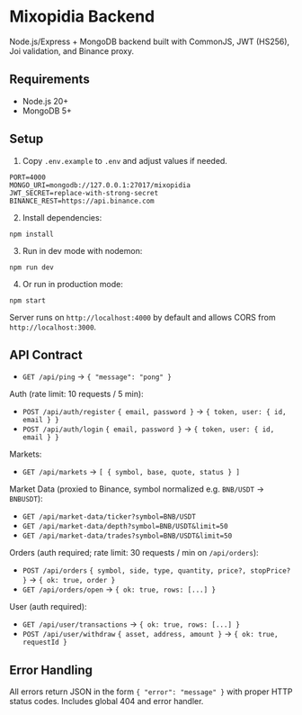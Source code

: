 # Mixopidia Backend

Node.js/Express + MongoDB backend built with CommonJS, JWT (HS256), Joi validation, and Binance proxy.

## Requirements

- Node.js 20+
- MongoDB 5+

## Setup

1. Copy `.env.example` to `.env` and adjust values if needed.

```
PORT=4000
MONGO_URI=mongodb://127.0.0.1:27017/mixopidia
JWT_SECRET=replace-with-strong-secret
BINANCE_REST=https://api.binance.com
```

2. Install dependencies:

```
npm install
```

3. Run in dev mode with nodemon:

```
npm run dev
```

4. Or run in production mode:

```
npm start
```

Server runs on `http://localhost:4000` by default and allows CORS from `http://localhost:3000`.

## API Contract

- `GET /api/ping` -> `{ "message": "pong" }`

Auth (rate limit: 10 requests / 5 min):
- `POST /api/auth/register` `{ email, password }` -> `{ token, user: { id, email } }`
- `POST /api/auth/login`    `{ email, password }` -> `{ token, user: { id, email } }`

Markets:
- `GET /api/markets` -> `[ { symbol, base, quote, status } ]`

Market Data (proxied to Binance, symbol normalized e.g. `BNB/USDT` -> `BNBUSDT`):
- `GET /api/market-data/ticker?symbol=BNB/USDT`
- `GET /api/market-data/depth?symbol=BNB/USDT&limit=50`
- `GET /api/market-data/trades?symbol=BNB/USDT&limit=50`

Orders (auth required; rate limit: 30 requests / min on `/api/orders`):
- `POST /api/orders` `{ symbol, side, type, quantity, price?, stopPrice? }` -> `{ ok: true, order }`
- `GET /api/orders/open` -> `{ ok: true, rows: [...] }`

User (auth required):
- `GET /api/user/transactions` -> `{ ok: true, rows: [...] }`
- `POST /api/user/withdraw` `{ asset, address, amount }` -> `{ ok: true, requestId }`

## Error Handling

All errors return JSON in the form `{ "error": "message" }` with proper HTTP status codes. Includes global 404 and error handler.

